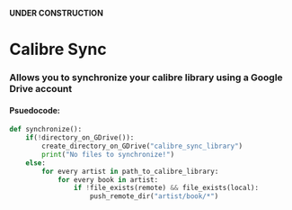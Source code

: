 **UNDER CONSTRUCTION**
# Calibre Sync 
### Allows you to synchronize your calibre library using a Google Drive account

#### Psuedocode:
```python
def synchronize():
	if(!directory_on_GDrive()):
		create_directory_on_GDrive("calibre_sync_library")
		print("No files to synchronize!")
	else:
		for every artist in path_to_calibre_library:
			for every book in artist:
				if !file_exists(remote) && file_exists(local):
					push_remote_dir("artist/book/*")
```

